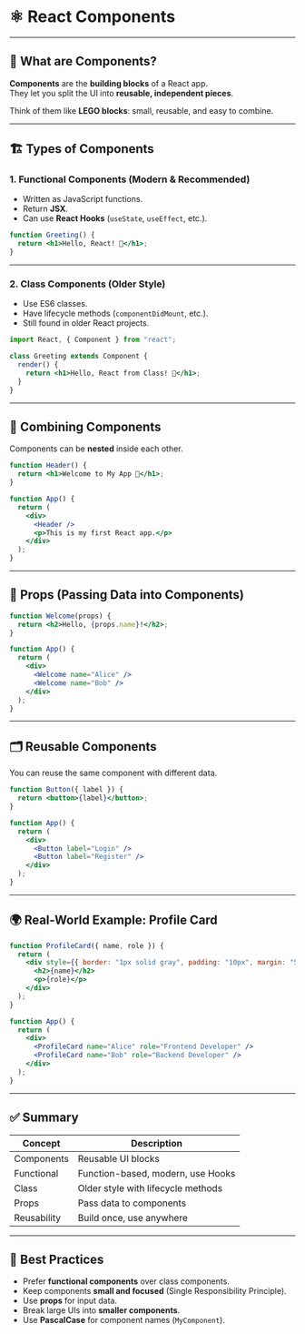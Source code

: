 # ⚛️ React Components  

---

## 📖 What are Components?  
**Components** are the **building blocks** of a React app.  
They let you split the UI into **reusable, independent pieces**.  

Think of them like **LEGO blocks**: small, reusable, and easy to combine.  

---

## 🏗 Types of Components  

### 1. **Functional Components (Modern & Recommended)**  
- Written as JavaScript functions.  
- Return **JSX**.  
- Can use **React Hooks** (`useState`, `useEffect`, etc.).  

```jsx
function Greeting() {
  return <h1>Hello, React! 👋</h1>;
}
```

---

### 2. **Class Components (Older Style)**  
- Use ES6 classes.  
- Have lifecycle methods (`componentDidMount`, etc.).  
- Still found in older React projects.  

```jsx
import React, { Component } from "react";

class Greeting extends Component {
  render() {
    return <h1>Hello, React from Class! 👋</h1>;
  }
}
```

---

## 🧩 Combining Components  

Components can be **nested** inside each other.  

```jsx
function Header() {
  return <h1>Welcome to My App 🚀</h1>;
}

function App() {
  return (
    <div>
      <Header />
      <p>This is my first React app.</p>
    </div>
  );
}
```

---

## 🎨 Props (Passing Data into Components)  

```jsx
function Welcome(props) {
  return <h2>Hello, {props.name}!</h2>;
}

function App() {
  return (
    <div>
      <Welcome name="Alice" />
      <Welcome name="Bob" />
    </div>
  );
}
```

---

## 🗂 Reusable Components  

You can reuse the same component with different data.  

```jsx
function Button({ label }) {
  return <button>{label}</button>;
}

function App() {
  return (
    <div>
      <Button label="Login" />
      <Button label="Register" />
    </div>
  );
}
```

---

## 🌍 Real-World Example: Profile Card  

```jsx
function ProfileCard({ name, role }) {
  return (
    <div style={{ border: "1px solid gray", padding: "10px", margin: "5px" }}>
      <h2>{name}</h2>
      <p>{role}</p>
    </div>
  );
}

function App() {
  return (
    <div>
      <ProfileCard name="Alice" role="Frontend Developer" />
      <ProfileCard name="Bob" role="Backend Developer" />
    </div>
  );
}
```

---

## ✅ Summary  

| Concept          | Description |
|------------------|-------------|
| Components       | Reusable UI blocks |
| Functional       | Function-based, modern, use Hooks |
| Class            | Older style with lifecycle methods |
| Props            | Pass data to components |
| Reusability      | Build once, use anywhere |

---

## 🧠 Best Practices  

* Prefer **functional components** over class components.  
* Keep components **small and focused** (Single Responsibility Principle).  
* Use **props** for input data.  
* Break large UIs into **smaller components**.  
* Use **PascalCase** for component names (`MyComponent`).  
